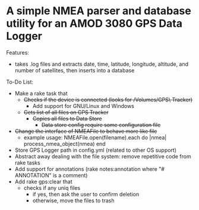 A simple NMEA parser and database utility for an AMOD 3080 GPS Data Logger
==========================================================================

Features:

- takes .log files and extracts date, time, latitude, longitude, altitude, 
  and number of satellites, then inserts into a database


To-Do List:

- Make a rake task that
  - ~~Checks if the device is connected (looks for /Volumes/GPS\ Tracker)~~
	- Add support for GNU/Linux and Windows
  - ~~Gets list of all files on GPS Tracker~~
	- ~~Copies all files to Data Store~~
		- ~~Data store config require some configuration file~~
- ~~Change the interface of NMEAFile to behave more like file~~
	- example usage: 
	  NMEAFile.open(filename).each do |nmea|
			process_nmea_object(nmea)
	  end
- Store GPS Logger path in config.yml (related to other OS support)
- Abstract away dealing with the file system: remove repetitive code 
from rake tasks
- Add support for annotations (rake notes:annotation where "# ANNOTATION" is a comment)
- Add rake gps:clear that 
	- checks if any uniq files
		- if yes, then ask the user to confirm deletion
		- otherwise, move the files to trash
